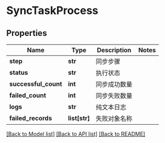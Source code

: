 # SyncTaskProcess

## Properties
Name | Type | Description | Notes
------------ | ------------- | ------------- | -------------
**step** | **str** | 同步步骤 | 
**status** | **str** | 执行状态 | 
**successful_count** | **int** | 同步成功数量 | 
**failed_count** | **int** | 同步失败数量 | 
**logs** | **str** | 纯文本日志 | 
**failed_records** | **list[str]** | 失败对象名称 | 

[[Back to Model list]](../README.md#documentation-for-models) [[Back to API list]](../README.md#documentation-for-api-endpoints) [[Back to README]](../README.md)

